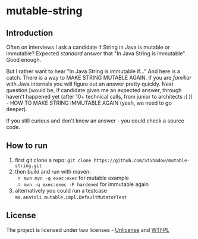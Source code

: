 # mutable-string

## Introduction
Often on interviews I ask a candidate if String in Java is mutable or immutable? Expected _standard_ answer that "In Java String is immutable". Good enough.

But I rather want to hear "In Java String is immutable if..." And here is a catch. There is a way to MAKE STRING MUTABLE AGAIN. If you are _familiar_ with Java internals you will figure out an answer pretty quickly. Next question [would be, if candidate gives me an expected answer, through haven't happened yet (after 10+ technical calls, from junior to architects :( )] - HOW TO MAKE STRING IMMUTABLE AGAIN (yeah, we need to go deeper).

If you still curious and don't know an answer - you could check a source code.

## How to run

1. first git clone a repo:
  `git clone https://github.com/StShadow/mutable-string.git`
1. then build and run with maven:
   - `mvn mvn -q exec:exec` for mutable example
   - `mvn -q exec:exec -P hardened` for immutable again
1. alternatively you could run a testcase `me.anatoli.mutable.impl.DefaultMutatorTest`

## License

The project is licensed under two licenses - [Unlicense](https://unlicense.org/) and [WTFPL](http://www.wtfpl.net/)
